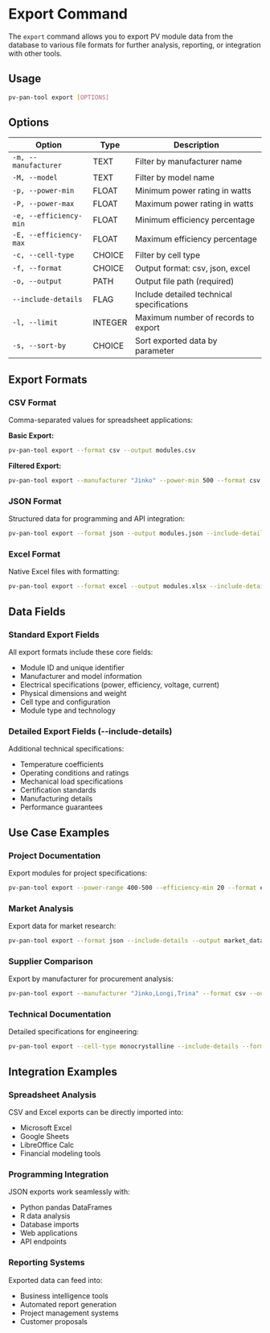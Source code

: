 # Export Command

The `export` command allows you to export PV module data from the database to various file formats for further analysis, reporting, or integration with other tools.

## Usage

```bash
pv-pan-tool export [OPTIONS]
```

## Options

| Option | Type | Description |
|--------|------|-------------|
| `-m, --manufacturer` | TEXT | Filter by manufacturer name |
| `-M, --model` | TEXT | Filter by model name |
| `-p, --power-min` | FLOAT | Minimum power rating in watts |
| `-P, --power-max` | FLOAT | Maximum power rating in watts |
| `-e, --efficiency-min` | FLOAT | Minimum efficiency percentage |
| `-E, --efficiency-max` | FLOAT | Maximum efficiency percentage |
| `-c, --cell-type` | CHOICE | Filter by cell type |
| `-f, --format` | CHOICE | Output format: csv, json, excel |
| `-o, --output` | PATH | Output file path (required) |
| `--include-details` | FLAG | Include detailed technical specifications |
| `-l, --limit` | INTEGER | Maximum number of records to export |
| `-s, --sort-by` | CHOICE | Sort exported data by parameter |

## Export Formats

### CSV Format
Comma-separated values for spreadsheet applications:

**Basic Export:**
```bash
pv-pan-tool export --format csv --output modules.csv
```

**Filtered Export:**
```bash
pv-pan-tool export --manufacturer "Jinko" --power-min 500 --format csv --output jinko_500w.csv
```

### JSON Format  
Structured data for programming and API integration:

```bash
pv-pan-tool export --format json --output modules.json --include-details
```

### Excel Format
Native Excel files with formatting:

```bash
pv-pan-tool export --format excel --output modules.xlsx --include-details
```

## Data Fields

### Standard Export Fields
All export formats include these core fields:
- Module ID and unique identifier
- Manufacturer and model information  
- Electrical specifications (power, efficiency, voltage, current)
- Physical dimensions and weight
- Cell type and configuration
- Module type and technology

### Detailed Export Fields (--include-details)
Additional technical specifications:
- Temperature coefficients
- Operating conditions and ratings  
- Mechanical load specifications
- Certification standards
- Manufacturing details
- Performance guarantees

## Use Case Examples

### Project Documentation
Export modules for project specifications:
```bash
pv-pan-tool export --power-range 400-500 --efficiency-min 20 --format excel --output residential_options.xlsx
```

### Market Analysis
Export data for market research:
```bash
pv-pan-tool export --format json --include-details --output market_data.json
```

### Supplier Comparison  
Export by manufacturer for procurement analysis:
```bash
pv-pan-tool export --manufacturer "Jinko,Longi,Trina" --format csv --output supplier_comparison.csv
```

### Technical Documentation
Detailed specifications for engineering:
```bash
pv-pan-tool export --cell-type monocrystalline --include-details --format excel --output mono_specs.xlsx
```

## Integration Examples

### Spreadsheet Analysis
CSV and Excel exports can be directly imported into:
- Microsoft Excel
- Google Sheets  
- LibreOffice Calc
- Financial modeling tools

### Programming Integration
JSON exports work seamlessly with:
- Python pandas DataFrames
- R data analysis
- Database imports
- Web applications
- API endpoints

### Reporting Systems
Exported data can feed into:
- Business intelligence tools
- Automated report generation
- Project management systems
- Customer proposals
